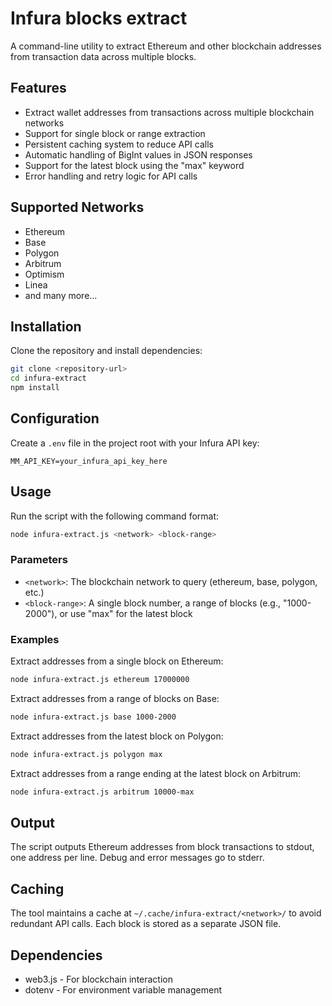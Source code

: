 # Infura blocks extract

A command-line utility to extract Ethereum and other blockchain addresses from transaction data across multiple blocks.

## Features

- Extract wallet addresses from transactions across multiple blockchain networks
- Support for single block or range extraction
- Persistent caching system to reduce API calls
- Automatic handling of BigInt values in JSON responses
- Support for the latest block using the "max" keyword
- Error handling and retry logic for API calls

## Supported Networks

- Ethereum
- Base
- Polygon
- Arbitrum
- Optimism
- Linea
- and many more...

## Installation

Clone the repository and install dependencies:

```bash
git clone <repository-url>
cd infura-extract
npm install
```

## Configuration

Create a `.env` file in the project root with your Infura API key:

```
MM_API_KEY=your_infura_api_key_here
```

## Usage

Run the script with the following command format:

```bash
node infura-extract.js <network> <block-range>
```

### Parameters

- `<network>`: The blockchain network to query (ethereum, base, polygon, etc.)
- `<block-range>`: A single block number, a range of blocks (e.g., "1000-2000"), or use "max" for the latest block

### Examples

Extract addresses from a single block on Ethereum:
```bash
node infura-extract.js ethereum 17000000
```

Extract addresses from a range of blocks on Base:
```bash
node infura-extract.js base 1000-2000
```

Extract addresses from the latest block on Polygon:
```bash
node infura-extract.js polygon max
```

Extract addresses from a range ending at the latest block on Arbitrum:
```bash
node infura-extract.js arbitrum 10000-max
```

## Output

The script outputs Ethereum addresses from block transactions to stdout, one address per line. Debug and error messages go to stderr.

## Caching

The tool maintains a cache at `~/.cache/infura-extract/<network>/` to avoid redundant API calls. Each block is stored as a separate JSON file.

## Dependencies

- web3.js - For blockchain interaction
- dotenv - For environment variable management
